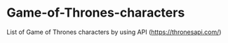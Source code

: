# Game-of-Thrones-characters
List of Game of Thrones characters by using API (https://thronesapi.com/)
